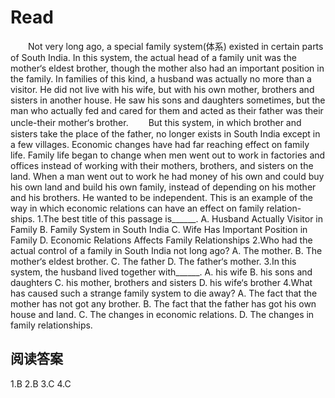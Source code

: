 # Read
　　Not very long ago, a special family system(体系) existed in certain parts of South India. In this system, the actual head of a family unit was the mother‘s eldest brother, though the mother also had an important position in the family. In families of this kind, a husband was actually no more than a visitor. He did not live with his wife, but with his own mother, brothers and sisters in another house. He saw his sons and daughters sometimes, but the man who actually fed and cared for them and acted as their father was their uncle-their mother‘s brother.
　　But this system, in which brother and sisters take the place of the father, no longer exists in South India except in a few villages. Economic changes have had far reaching effect on family life. Family life began to change when men went out to work in factories and offices instead of working with their mothers, brothers, and sisters on the land. When a man went out to work he had money of his own and could buy his own land and build his own family, instead of depending on his mother and his brothers. He wanted to be independent. This is an example of the way in which economic relations can have an effect on family relation-ships.
1.The best title of this passage is______.
A. Husband Actually Visitor in Family 
B. Family System in South India
C. Wife Has Important Position in Family
D. Economic Relations Affects Family Relationships
2.Who had the actual control of a family in South India not long ago?
A. The mother. B. The mother‘s eldest brother. C. The father D. The father‘s mother.
3.In this system, the husband lived together with______.
A. his wife B. his sons and daughters C. his mother, brothers and sisters D. his wife‘s brother 
4.What has caused such a strange family system to die away?
A. The fact that the mother has not got any brother.
B. The fact that the father has got his own house and land. 
C. The changes in economic relations. 
D. The changes in family relationships.
## 阅读答案
1.B
2.B
3.C
4.C





